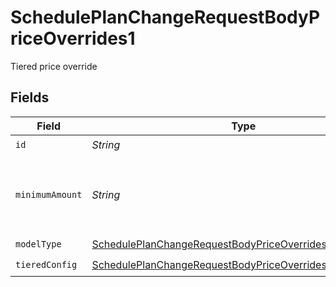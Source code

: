 # SchedulePlanChangeRequestBodyPriceOverrides1

Tiered price override


## Fields

| Field                                                                                                                                           | Type                                                                                                                                            | Required                                                                                                                                        | Description                                                                                                                                     | Example                                                                                                                                         |
| ----------------------------------------------------------------------------------------------------------------------------------------------- | ----------------------------------------------------------------------------------------------------------------------------------------------- | ----------------------------------------------------------------------------------------------------------------------------------------------- | ----------------------------------------------------------------------------------------------------------------------------------------------- | ----------------------------------------------------------------------------------------------------------------------------------------------- |
| `id`                                                                                                                                            | *String*                                                                                                                                        | :heavy_check_mark:                                                                                                                              | price_id                                                                                                                                        | mqBkze6HoCwL4ytV                                                                                                                                |
| `minimumAmount`                                                                                                                                 | *String*                                                                                                                                        | :heavy_minus_sign:                                                                                                                              | The subscription's override minimum amount for this price.                                                                                      | 1.23                                                                                                                                            |
| `modelType`                                                                                                                                     | [SchedulePlanChangeRequestBodyPriceOverrides1ModelType](../../models/operations/SchedulePlanChangeRequestBodyPriceOverrides1ModelType.md)       | :heavy_check_mark:                                                                                                                              | N/A                                                                                                                                             | tiered                                                                                                                                          |
| `tieredConfig`                                                                                                                                  | [SchedulePlanChangeRequestBodyPriceOverrides1TieredConfig](../../models/operations/SchedulePlanChangeRequestBodyPriceOverrides1TieredConfig.md) | :heavy_check_mark:                                                                                                                              | N/A                                                                                                                                             |                                                                                                                                                 |